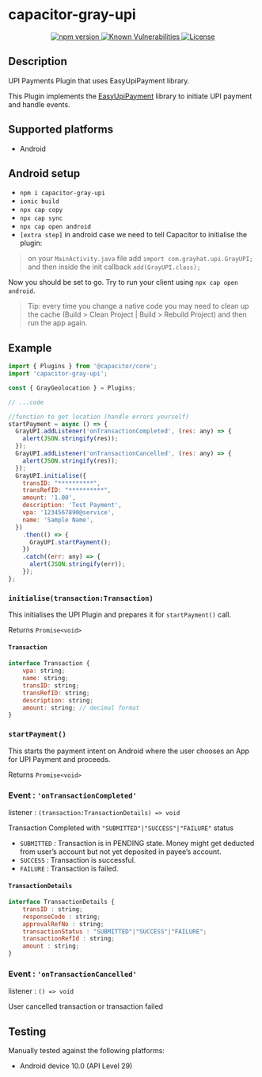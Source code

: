 # capacitor-gray-upi

<p align="center">
    <a href="https://www.npmjs.com/package/capacitor-gray-upi">
        <img src="https://badge.fury.io/js/capacitor-gray-upi.svg" alt="npm version" />
    </a>
        <a href="https://snyk.io/test/npm/capacitor-gray-upi">
            <img src="https://snyk.io/test/npm/capacitor-gray-upi/badge.svg" alt="Known Vulnerabilities" />
        </a>
    <a href="https://opensource.org/licenses/MIT">
        <img src="https://img.shields.io/badge/License-MIT-GREEN.svg" alt="License" />
    </a>
</p>

## Description

UPI Payments Plugin that uses EasyUpiPayment library.

This Plugin implements the [EasyUpiPayment](https://eupipay-docs.netlify.app/) library to initiate UPI payment and handle events.

## Supported platforms

- Android

## Android setup

- `npm i capacitor-gray-upi`
- `ionic build`
- `npx cap copy`
- `npx cap sync`
- `npx cap open android`
- `[extra step]` in android case we need to tell Capacitor to initialise the plugin:

> on your `MainActivity.java` file add `import com.grayhat.upi.GrayUPI;` and then inside the init callback `add(GrayUPI.class);`

Now you should be set to go. Try to run your client using `npx cap open android`.

> Tip: every time you change a native code you may need to clean up the cache (Build > Clean Project | Build > Rebuild Project) and then run the app again.

## Example

```js
import { Plugins } from '@capacitor/core';
import 'capacitor-gray-upi';

const { GrayGeolocation } = Plugins;

// ...code

//function to get location (handle errors yourself)
startPayment = async () => {
  GrayUPI.addListener('onTransactionCompleted', (res: any) => {
    alert(JSON.stringify(res));
  });
  GrayUPI.addListener('onTransactionCancelled', (res: any) => {
    alert(JSON.stringify(res));
  });
  GrayUPI.initialise({
    transID: "**********",
    transRefID: "**********",
    amount: '1.00',
    description: 'Test Payment',
    vpa: '1234567890@service',
    name: 'Sample Name',
  })
    .then(() => {
      GrayUPI.startPayment();
    })
    .catch((err: any) => {
      alert(JSON.stringify(err));
    });
};
```

### `initialise(transaction:Transaction)`
This initialises the UPI Plugin and prepares it for `startPayment()` call.

Returns `Promise<void>`

#### `Transaction`
```js
interface Transaction {
    vpa: string;
    name: string;
    transID: string;
    transRefID: string;
    description: string;
    amount: string; // decimal format
}
```

### `startPayment()`
This starts the payment intent on Android where the user chooses an App for UPI Payment and proceeds.

Returns `Promise<void>`

### Event : `'onTransactionCompleted'`
listener : `(transaction:TransactionDetails) => void`

Transaction Completed with `"SUBMITTED"|"SUCCESS"|"FAILURE"` status

* `SUBMITTED` : Transaction is in PENDING state. Money might get deducted from user’s account but not yet deposited in payee’s account.
* `SUCCESS` : Transaction is successful.
* `FAILURE` : Transaction is failed.

#### `TransactionDetails`
```js
interface TransactionDetails {
    transID : string;
    responseCode : string;
    approvalRefNo : string;
    transactionStatus : "SUBMITTED"|"SUCCESS"|"FAILURE";
    transactionRefId : string;
    amount : string;
}
```

### Event : `'onTransactionCancelled'`
listener : `() => void`

User cancelled transaction or transaction failed

## Testing

Manually tested against the following platforms:

- Android device 10.0 (API Level 29)
